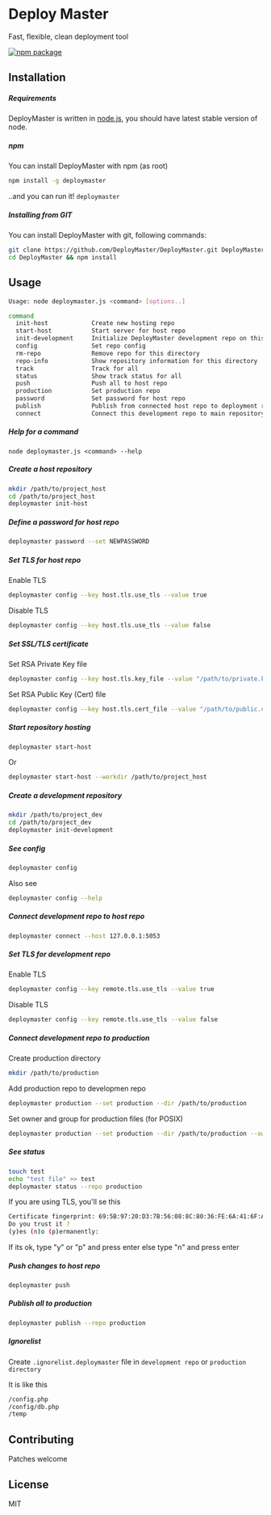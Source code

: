 # Deploy Master
Fast, flexible, clean deployment tool

[![npm package](https://img.shields.io/npm/v/deploymaster.svg?style=flat-square)](https://www.npmjs.com/package/deploymaster)

## Installation

##### Requirements

DeployMaster is written in [node.js](https://nodejs.org/), you should have latest stable version of node.

##### npm

You can install DeployMaster with npm (as root)

```bash
npm install -g deploymaster
```

..and you can run it! `deploymaster`

##### Installing from GIT

You can install DeployMaster with git, following commands:

```bash
git clone https://github.com/DeployMaster/DeployMaster.git DeployMaster
cd DeployMaster && npm install
```

## Usage

```bash
Usage: node deploymaster.js <command> [options..]

command
  init-host            Create new hosting repo
  start-host           Start server for host repo
  init-development     Initialize DeployMaster development repo on this directory
  config               Set repo config
  rm-repo              Remove repo for this directory
  repo-info            Show repository information for this directory
  track                Track for all
  status               Show track status for all
  push                 Push all to host repo
  production           Set production repo
  password             Set password for host repo
  publish              Publish from connected host repo to deployment repo
  connect              Connect this development repo to main repository
```

##### Help for a command

```
node deploymaster.js <command> --help
```

##### Create a host repository

```bash
mkdir /path/to/project_host
cd /path/to/project_host
deploymaster init-host
```

##### Define a password for host repo

```bash
deploymaster password --set NEWPASSWORD
```

##### Set TLS for host repo

Enable TLS

```bash
deploymaster config --key host.tls.use_tls --value true
```

Disable TLS

```bash
deploymaster config --key host.tls.use_tls --value false
```

##### Set SSL/TLS certificate

Set RSA Private Key file

```bash
deploymaster config --key host.tls.key_file --value "/path/to/private.key"
```

Set RSA Public Key (Cert) file

```bash
deploymaster config --key host.tls.cert_file --value "/path/to/public.crt"
```

##### Start repository hosting

```bash
deploymaster start-host
```

Or

```bash
deploymaster start-host --workdir /path/to/project_host
```

##### Create a development repository

```bash
mkdir /path/to/project_dev
cd /path/to/project_dev
deploymaster init-development
```

##### See config

```bash
deploymaster config
```

Also see

```bash
deploymaster config --help
```

##### Connect development repo to host repo

```bash
deploymaster connect --host 127.0.0.1:5053
```

##### Set TLS for development repo

Enable TLS

```bash
deploymaster config --key remote.tls.use_tls --value true
```

Disable TLS

```bash
deploymaster config --key remote.tls.use_tls --value false
```

##### Connect development repo to production

Create production directory

```bash
mkdir /path/to/production
```

Add production repo to developmen repo

```bash
deploymaster production --set production --dir /path/to/production
```

Set owner and group for production files (for POSIX)

```bash
deploymaster production --set production --dir /path/to/production --owner username --group groupname
```

##### See status

```bash
touch test
echo "test file" >> test
deploymaster status --repo production
```

If you are using TLS, you'll se this

```bash
Certificate fingerprint: 69:5B:97:20:D3:7B:56:08:8C:80:36:FE:6A:41:6F:A5:36:08:4B:E2
Do you trust it ?
(y)es (n)o (p)ermanently: 
```

If its ok, type "y" or "p" and press enter else type "n" and press enter

##### Push changes to host repo

```bash
deploymaster push
```

##### Publish all to production

```bash
deploymaster publish --repo production
```

##### Ignorelist

Create ```.ignorelist.deploymaster``` file in ```development repo``` or ```production directory```

It is like this

```bash
/config.php
/config/db.php
/temp
```

## Contributing

Patches welcome

## License
MIT